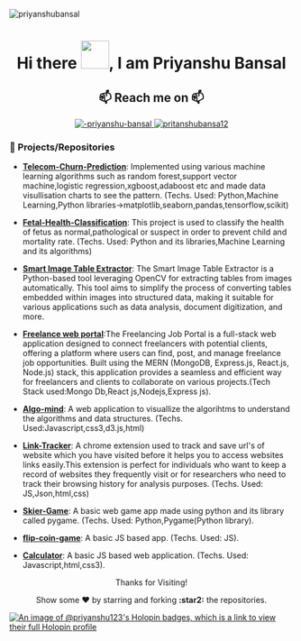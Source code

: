           
<!-- Profile View Count -->
<p align="left"> <img src="https://komarev.com/ghpvc/?username=dhanrajchaurasia&label=Profile%20views&color=8e44ad&style=flat" alt="priyanshubansal" /> </p>



<h1 align = "center"> Hi there <img src="https://media.tenor.com/SNL9_xhZl9oAAAAi/waving-hand-joypixels.gif" width="50">, I am Priyanshu Bansal </h1>

<h2 align = "center"> 📫 Reach me on 📫 </h2>
<p align = "center"> 
  <a  href = "https://www.linkedin.com/in/priyanshu-bansal-348a30207/" target = "_blank"> 
    <img src="https://img.shields.io/badge/Linked%20In-0A66C2.svg?style=for-the-badge&logo=linkedin&logoColor=white" alt = "-priyanshu-bansal" />
  </a>
  <a href = "mailto:pritanshubansal12@gmail.com" target = "_blank">
    <img src="https://img.shields.io/badge/Gmail-D14836?style=for-the-badge&logo=gmail&logoColor=white"  alt = "pritanshubansa12" />
  </a>
</p>

### 🌠 Projects/Repositories

- [**Telecom-Churn-Prediction**](https://github.com/priyanshu233/Telecom-Churn-Prediction): Implemented using various machine learning algorithms such as random forest,support vector machine,logistic regression,xgboost,adaboost etc and made data visullisation charts to see the pattern. (Techs. Used: Python,Machine Learning,Python libraries->matplotlib,seaborn,pandas,tensorflow,scikit)  

- [**Fetal-Health-Classification**](https://github.com/priyanshu233/Fetal-Health-Classification-model): This project is used to classify the health of fetus as normal,pathological or suspect in order to prevent child and mortality rate. (Techs. Used: Python and its libraries,Machine Learning and its algorithms)

- [**Smart Image Table Extractor**](https://github.com/priyanshu233/Smart-Image-Table-Extractor): The Smart Image Table Extractor is a Python-based tool leveraging OpenCV for extracting tables from images automatically. This tool aims to simplify the process of converting tables embedded within images into structured data, making it suitable for various applications such as data analysis, document digitization, and more.

- [**Freelance web portal**](https://github.com/priyanshu233/Freelancing-web-portal):The Freelancing Job Portal is a full-stack web application designed to connect freelancers with potential clients, offering a platform where users can find, post, and manage freelance job opportunities. Built using the MERN (MongoDB, Express.js, React.js, Node.js) stack, this application provides a seamless and efficient way for freelancers and clients to collaborate on various projects.(Tech Stack used:Mongo Db,React js,Nodejs,Express js).

- [**Algo-mind**](https://github.com/priyanshu233/Algo-mind): A web application to visuallize the algorihtms to understand the algorithms and data structures. (Techs. Used:Javascript,css3,d3.js,html) 

- [**Link-Tracker**](https://github.com/priyanshu233/URL-TRACKER-Chrome-Extension): A chrome extension used to track and save url's of website which you have visited before it helps you to access websites links easily.This extension is perfect for individuals who want to keep a record of websites they frequently visit or for researchers who need to track their browsing history for analysis purposes. (Techs. Used: JS,Json,html,css) 
  
- [**Skier-Game**](https://github.com/priyanshu233/Skier-Game): A basic web game app made using python and its library called pygame. (Techs. Used: Python,Pygame(Python library).

- [**flip-coin-game**](https://github.com/priyanshu233/flip-coin-game): A basic JS based app. (Techs. Used: JS).

- [**Calculator**](https://github.com/priyanshu233/Calculator): A basic JS based web application. (Techs. Used: Javascript,html,css3). 

<div>
<p align="center">

</p>

<!-- <p align="center"> -->
<!-- <p align="right"> -->
<p align="center">Thanks for Visiting!</p>
<p align="center">Show some ❤️ by starring and forking <b>:star2:</b> the repositories.</p>
</p>

[![An image of @priyanshu123's Holopin badges, which is a link to view their full Holopin profile](https://holopin.me/priyanshu123)](https://holopin.io/@priyanshu123)

<!-- 
<script src="https://platform.linkedin.com/badges/js/profile.js" async defer type="text/javascript"\>

</script\> -->



